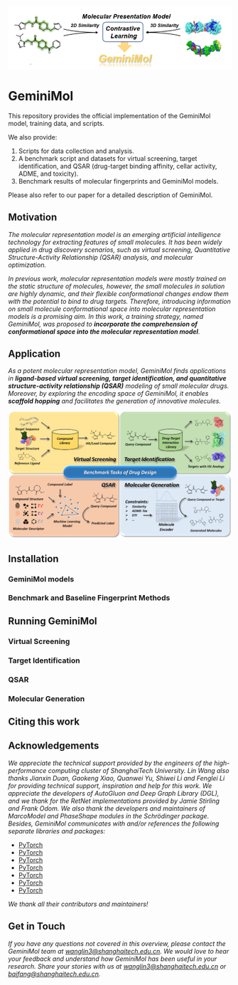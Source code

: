 ![](.image/geminimol.png)

# GeminiMol
This repository provides the official implementation of the GeminiMol model, training data, and scripts.  

We also provide:   

1.  Scripts for data collection and analysis.    
2.  A benchmark script and datasets for virtual screening, target identification, and QSAR (drug-target binding affinity, cellar activity, ADME, and toxicity).   
3.  Benchmark results of molecular fingerprints and GeminiMol models.   

Please also refer to our paper for a detailed description of GeminiMol.

## Motivation  

_The molecular representation model is an emerging artificial intelligence technology for extracting features of small molecules. It has been widely applied in drug discovery scenarios, such as virtual screening, Quantitative Structure-Activity Relationship (QSAR) analysis, and molecular optimization._   
  
_In previous work, molecular representation models were mostly trained on the static structure of molecules, however, the small molecules in solution are highly dynamic, and their flexible conformational changes endow them with the potential to bind to drug targets. Therefore, introducing information on small molecule conformational space into molecular representation models is a promising aim. In this work, a training strategy, named GeminiMol, was proposed to **incorporate the comprehension of conformational space into the molecular representation model**._   
    

## Application

_As a potent molecular representation model, GeminiMol finds applications in **ligand-based virtual screening, target identification, and quantitative structure-activity relationship (QSAR)** modeling of small molecular drugs. Moreover, by exploring the encoding space of GeminiMol, it enables **scaffold hopping** and facilitates the generation of innovative molecules._   

![benchmark](.image/benchmark.png)


## Installation

### GeminiMol models

### Benchmark and Baseline Fingerprint Methods


## Running GeminiMol

### Virtual Screening 

### Target Identification

### QSAR

### Molecular Generation


## Citing this work


## Acknowledgements

_We appreciate the technical support provided by the engineers of the high-performance computing cluster of ShanghaiTech University. Lin Wang also thanks Jianxin Duan, Gaokeng Xiao, Quanwei Yu, Shiwei Li and Fenglei Li for providing technical support, inspiration and help for this work. We appreciate the developers of AutoGluon and Deep Graph Library (DGL), and we thank for the RetNet implementations provided by Jamie Stirling and Frank Odom. We also thank the developers and maintainers of MarcoModel and PhaseShape modules in the Schrödinger package. Besides, GeminiMol communicates with and/or references the following separate libraries and packages:_  

*  [PyTorch]()
*  [PyTorch]()
*  [PyTorch]()
*  [PyTorch]()
*  [PyTorch]()
*  [PyTorch]()
*  [PyTorch]()

_We thank all their contributors and maintainers!_  


## Get in Touch

_If you have any questions not covered in this overview, please contact the GeminiMol team at wanglin3@shanghaitech.edu.cn. We would love to hear your feedback and understand how GeminiMol has been useful in your research. Share your stories with us at wanglin3@shanghaitech.edu.cn or baifang@shanghaitech.edu.cn._  

